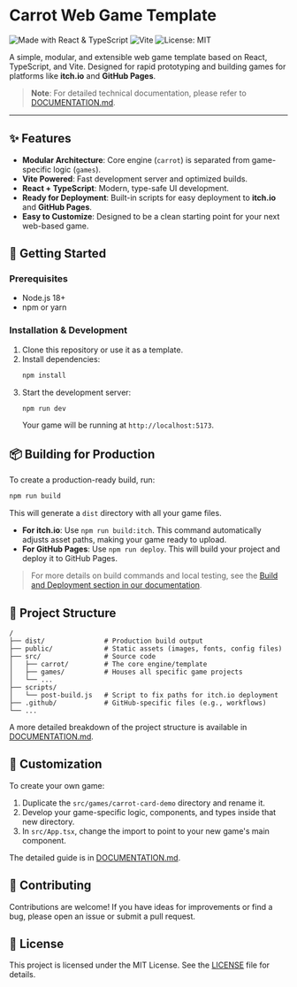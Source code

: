 # Carrot Web Game Template

![Made with React & TypeScript](https://img.shields.io/badge/Made%20with-React%20%26%20TypeScript-blue.svg?style=for-the-badge&logo=typescript)
![Vite](https://img.shields.io/badge/Vite-B73BFE?style=for-the-badge&logo=vite&logoColor=white)
![License: MIT](https://img.shields.io/badge/License-MIT-yellow.svg?style=for-the-badge)

A simple, modular, and extensible web game template based on React, TypeScript, and Vite. Designed for rapid prototyping and building games for platforms like **itch.io** and **GitHub Pages**.

> **Note**: For detailed technical documentation, please refer to [DOCUMENTATION.md](./DOCUMENTATION.md).

---

## ✨ Features

-   **Modular Architecture**: Core engine (`carrot`) is separated from game-specific logic (`games`).
-   **Vite Powered**: Fast development server and optimized builds.
-   **React + TypeScript**: Modern, type-safe UI development.
-   **Ready for Deployment**: Built-in scripts for easy deployment to **itch.io** and **GitHub Pages**.
-   **Easy to Customize**: Designed to be a clean starting point for your next web-based game.

## 🚀 Getting Started

### Prerequisites

-   Node.js 18+
-   npm or yarn

### Installation & Development

1.  Clone this repository or use it as a template.
2.  Install dependencies:
    ```bash
    npm install
    ```
3.  Start the development server:
    ```bash
    npm run dev
    ```
    Your game will be running at `http://localhost:5173`.

## 📦 Building for Production

To create a production-ready build, run:
```bash
npm run build
```
This will generate a `dist` directory with all your game files.

-   **For itch.io**: Use `npm run build:itch`. This command automatically adjusts asset paths, making your game ready to upload.
-   **For GitHub Pages**: Use `npm run deploy`. This will build your project and deploy it to GitHub Pages.

> For more details on build commands and local testing, see the [Build and Deployment section in our documentation](./DOCUMENTATION.md#构建与部署).

## 📂 Project Structure

```
/
├── dist/               # Production build output
├── public/             # Static assets (images, fonts, config files)
├── src/                # Source code
│   ├── carrot/         # The core engine/template
│   ├── games/          # Houses all specific game projects
│   └── ...
├── scripts/
│   └── post-build.js   # Script to fix paths for itch.io deployment
├── .github/            # GitHub-specific files (e.g., workflows)
└── ...
```

A more detailed breakdown of the project structure is available in [DOCUMENTATION.md](./DOCUMENTATION.md#项目结构).

## 🎨 Customization

To create your own game:

1.  Duplicate the `src/games/carrot-card-demo` directory and rename it.
2.  Develop your game-specific logic, components, and types inside that new directory.
3.  In `src/App.tsx`, change the import to point to your new game's main component.

The detailed guide is in [DOCUMENTATION.md](./DOCUMENTATION.md#如何创建新游戏).

## 🤝 Contributing

Contributions are welcome! If you have ideas for improvements or find a bug, please open an issue or submit a pull request.

## 📄 License

This project is licensed under the MIT License. See the [LICENSE](LICENSE) file for details.
